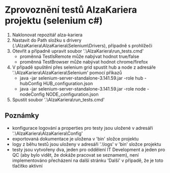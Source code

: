 # Zprovoznění testů AlzaKariera projektu (selenium c#)
1. Naklonovat repozitář alza-kariera
2. Nastavit do Path složku s drivery (.\AlzaKariera\AlzaKariera\Selenium\Drivers), případně s prohlížeči
3. Otevřít a případně upravit soubor '.\AlzaKariera\run_tests.cmd'
   - proměnná TestIsRemote může nabývat hodnot true/false
   - proměnná TestBrowser může nabývat hodnot chrome/firefox
4. V případě spuštění přes selenium grid spustit hub a node z adresáře '.\AlzaKariera\AlzaKariera\Selenium' pomocí příkazů
   - java -jar selenium-server-standalone-3.141.59.jar -role hub -hubConfig HUB_configuration.json
   - java -jar selenium-server-standalone-3.141.59.jar -role node -nodeConfig NODE_configuration.json
5. Spustit soubor '.\AlzaKariera\run_tests.cmd'

## Poznámky
- konfigurace logování a properties pro testy jsou uložené v adresáři '.\AlzaKariera\AlzaKariera\Config'
- exportovaná dokumentace je uložena v 'bin' složce projektu
- logy z běhu testů jsou uloženy v adresáři '.\logs' v 'bin' složce projektu
- testy jsou vytvořeny dva, jeden pro oddělení IT Development a jeden pro QC (aby bylo vidět, že dokáže pracovat se seznamem), není implementováno přecházení na další stránku 'Další' v případě, že je toto tlačítko aktivní
